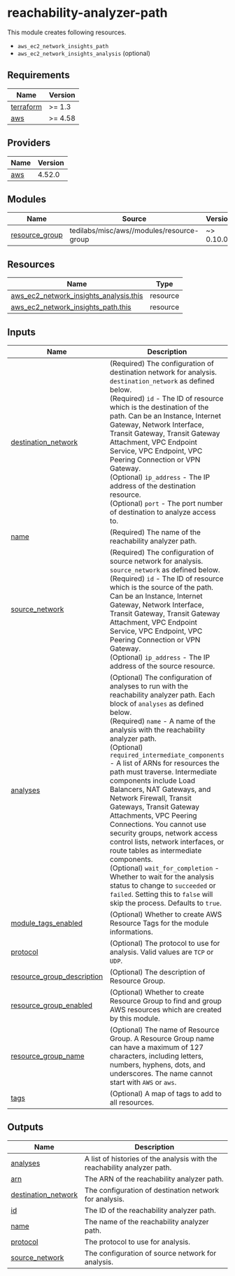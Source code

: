 # reachability-analyzer-path

This module creates following resources.

- `aws_ec2_network_insights_path`
- `aws_ec2_network_insights_analysis` (optional)

<!-- BEGINNING OF PRE-COMMIT-TERRAFORM DOCS HOOK -->
## Requirements

| Name | Version |
|------|---------|
| <a name="requirement_terraform"></a> [terraform](#requirement\_terraform) | >= 1.3 |
| <a name="requirement_aws"></a> [aws](#requirement\_aws) | >= 4.58 |

## Providers

| Name | Version |
|------|---------|
| <a name="provider_aws"></a> [aws](#provider\_aws) | 4.52.0 |

## Modules

| Name | Source | Version |
|------|--------|---------|
| <a name="module_resource_group"></a> [resource\_group](#module\_resource\_group) | tedilabs/misc/aws//modules/resource-group | ~> 0.10.0 |

## Resources

| Name | Type |
|------|------|
| [aws_ec2_network_insights_analysis.this](https://registry.terraform.io/providers/hashicorp/aws/latest/docs/resources/ec2_network_insights_analysis) | resource |
| [aws_ec2_network_insights_path.this](https://registry.terraform.io/providers/hashicorp/aws/latest/docs/resources/ec2_network_insights_path) | resource |

## Inputs

| Name | Description | Type | Default | Required |
|------|-------------|------|---------|:--------:|
| <a name="input_destination_network"></a> [destination\_network](#input\_destination\_network) | (Required) The configuration of destination network for analysis. `destination_network` as defined below.<br>    (Required) `id` - The ID of resource which is the destination of the path. Can be an Instance, Internet Gateway, Network Interface, Transit Gateway, Transit Gateway Attachment, VPC Endpoint Service, VPC Endpoint, VPC Peering Connection or VPN Gateway.<br>    (Optional) `ip_address` - The IP address of the destination resource.<br>    (Optional) `port` - The port number of destination to analyze access to. | <pre>object({<br>    id         = string<br>    ip_address = optional(string)<br>    port       = optional(number)<br>  })</pre> | n/a | yes |
| <a name="input_name"></a> [name](#input\_name) | (Required) The name of the reachability analyzer path. | `string` | n/a | yes |
| <a name="input_source_network"></a> [source\_network](#input\_source\_network) | (Required) The configuration of source network for analysis. `source_network` as defined below.<br>    (Required) `id` - The ID of resource which is the source of the path. Can be an Instance, Internet Gateway, Network Interface, Transit Gateway, Transit Gateway Attachment, VPC Endpoint Service, VPC Endpoint, VPC Peering Connection or VPN Gateway.<br>    (Optional) `ip_address` - The IP address of the source resource. | <pre>object({<br>    id         = string<br>    ip_address = optional(string)<br>  })</pre> | n/a | yes |
| <a name="input_analyses"></a> [analyses](#input\_analyses) | (Optional) The configuration of analyses to run with the reachability analyzer path. Each block of `analyses` as defined below.<br>    (Required) `name` - A name of the analysis with the reachability analyzer path.<br>    (Optional) `required_intermediate_components` - A list of ARNs for resources the path must traverse. Intermediate components include Load Balancers, NAT Gateways, and Network Firewall, Transit Gateways, Transit Gateway Attachments, VPC Peering Connections. You cannot use security groups, network access control lists, network interfaces, or route tables as intermediate components.<br>    (Optional) `wait_for_completion` - Whether to wait for the analysis status to change to `succeeded` or `failed`. Setting this to `false` will skip the process. Defaults to `true`. | <pre>list(object({<br>    name = string<br><br>    required_intermediate_components = optional(list(string), [])<br>    wait_for_completion              = optional(bool, true)<br>  }))</pre> | `[]` | no |
| <a name="input_module_tags_enabled"></a> [module\_tags\_enabled](#input\_module\_tags\_enabled) | (Optional) Whether to create AWS Resource Tags for the module informations. | `bool` | `true` | no |
| <a name="input_protocol"></a> [protocol](#input\_protocol) | (Optional) The protocol to use for analysis. Valid values are `TCP` or `UDP`. | `string` | `"TCP"` | no |
| <a name="input_resource_group_description"></a> [resource\_group\_description](#input\_resource\_group\_description) | (Optional) The description of Resource Group. | `string` | `"Managed by Terraform."` | no |
| <a name="input_resource_group_enabled"></a> [resource\_group\_enabled](#input\_resource\_group\_enabled) | (Optional) Whether to create Resource Group to find and group AWS resources which are created by this module. | `bool` | `true` | no |
| <a name="input_resource_group_name"></a> [resource\_group\_name](#input\_resource\_group\_name) | (Optional) The name of Resource Group. A Resource Group name can have a maximum of 127 characters, including letters, numbers, hyphens, dots, and underscores. The name cannot start with `AWS` or `aws`. | `string` | `""` | no |
| <a name="input_tags"></a> [tags](#input\_tags) | (Optional) A map of tags to add to all resources. | `map(string)` | `{}` | no |

## Outputs

| Name | Description |
|------|-------------|
| <a name="output_analyses"></a> [analyses](#output\_analyses) | A list of histories of the analysis with the reachability analyzer path. |
| <a name="output_arn"></a> [arn](#output\_arn) | The ARN of the reachability analyzer path. |
| <a name="output_destination_network"></a> [destination\_network](#output\_destination\_network) | The configuration of destination network for analysis. |
| <a name="output_id"></a> [id](#output\_id) | The ID of the reachability analyzer path. |
| <a name="output_name"></a> [name](#output\_name) | The name of the reachability analyzer path. |
| <a name="output_protocol"></a> [protocol](#output\_protocol) | The protocol to use for analysis. |
| <a name="output_source_network"></a> [source\_network](#output\_source\_network) | The configuration of source network for analysis. |
<!-- END OF PRE-COMMIT-TERRAFORM DOCS HOOK -->
